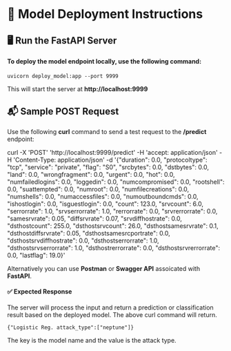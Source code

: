# 🚀 Model Deployment Instructions
## 🖥️ Run the FastAPI Server
#### To deploy the model endpoint locally, use the following command:

`uvicorn deploy_model:app --port 9999`

This will start the server at **http://localhost:9999**


## 📬 Sample POST Request
Use the following **curl** command to send a test request to the **/predict** endpoint:

curl -X 'POST' 'http://localhost:9999/predict' -H 'accept: application/json' -H 'Content-Type: application/json' -d '{"duration": 0.0, "protocoltype": "tcp", "service": "private", "flag": "S0", "srcbytes": 0.0, "dstbytes": 0.0, "land": 0.0, "wrongfragment": 0.0, "urgent": 0.0, "hot": 0.0, "numfailedlogins": 0.0, "loggedin": 0.0, "numcompromised": 0.0, "rootshell": 0.0, "suattempted": 0.0, "numroot": 0.0, "numfilecreations": 0.0, "numshells": 0.0, "numaccessfiles": 0.0, "numoutboundcmds": 0.0, "ishostlogin": 0.0, "isguestlogin": 0.0, "count": 123.0, "srvcount": 6.0, "serrorrate": 1.0, "srvserrorrate": 1.0, "rerrorrate": 0.0, "srvrerrorrate": 0.0, "samesrvrate": 0.05, "diffsrvrate": 0.07, "srvdiffhostrate": 0.0, "dsthostcount": 255.0, "dsthostsrvcount": 26.0, "dsthostsamesrvrate": 0.1, "dsthostdiffsrvrate": 0.05, "dsthostsamesrcportrate": 0.0, "dsthostsrvdiffhostrate": 0.0, "dsthostserrorrate": 1.0, "dsthostsrvserrorrate": 1.0, "dsthostrerrorrate": 0.0, "dsthostsrvrerrorrate": 0.0, "lastflag": 19.0}'


Alternatively you can use **Postman** or **Swagger API** assoicated with **FastAPI**. 

#### ✅ Expected Response
The server will process the input and return a prediction or classification result based on the deployed model. The above curl command will return. 

`{"Logistic Reg. attack_type":["neptune"]}`

The key is the model name and the value is the attack type.